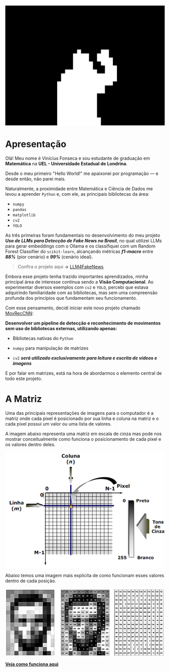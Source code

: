 
![wave](media/static/wave.gif)

# **Apresentação**
Olá! Meu nome é Vinícius Fonseca e sou estudante de graduação em **Matemática** na **UEL - Universidade Estadual de Londrina**.  

Desde o meu primeiro "Hello World!" me apaixonei por programação — e desde então, não parei mais.  

Naturalmente, a proximidade entre Matemática e Ciência de Dados me levou a aprender ``Python`` e, com ele, as principais bibliotecas da área:

  - `numpy`
  - `pandas`
  - `matplotlib`
  - `cv2`
  - `YOLO`

As três primeiras foram fundamentais no desenvolvimento do meu projeto ***Uso de LLMs para Detecção de Fake News no Brasil***, no qual utilizei LLMs para gerar embeddings com o Ollama e os classifiquei com um Random Forest Classifier do `scikit-learn`, alcançando métricas ***f1-macro*** entre ***88%*** (pior cenário) e ***99%*** (cenário ideal).

>Confira o projeto aqui **→** [LLM4FakeNews](https://github.com/Viniks07/LLM4FakeNews)   

  
Embora esse projeto tenha trazido importantes aprendizados, minha principal área de interesse continua sendo a **Visão Computacional**.
Ao experimentar diversos exemplos com `cv2` e `YOLO`, percebi que estava adquirindo familiaridade com as bibliotecas, mas sem uma compreensão profunda dos princípios que fundamentam seu funcionamento.

Com esse pensamento, decidi iniciar este novo projeto chamado [MovRecCNN](https://github.com/Viniks07/MovRecCNN):
  
 **Desenvolver um pipeline de detecção e reconhecimento de movimentos sem uso de bibliotecas externas, utilizando apenas:**

- Bibliotecas nativas do ``Python``

- ``numpy`` para manipulação de matrizes

- ``cv2`` ***será utilizado exclusivamente para leitura e escrita de vídeos e imagens***

E por falar em matrizes, está na hora de abordarmos o elemento central de todo este projeto.

# **A Matriz**

Uma das principais representações de imagens para o computador é a matriz onde cada pixel é posicionado por sua linha e coluna na matriz e o cada pixel possui um valor ou uma lista de valores.

A imagem abaixo representa uma matriz em escala de cinza mas pode nos mostrar conceitualmente como funciona o posicionamento de cada pixel e os valores dentro deles.

![Representação Matriz](media/static/matrix_representation.png)

Abaixo temos uma imagem mais explicita de como funcionam esses valores dentro de cada posição.

![Matriz RGB](media/static/gray_matrix.png)

[**Veja como funciona aqui**](https://viniks07.github.io/MovRecCNN/media/interactive/simulador_de_pixel.html)

